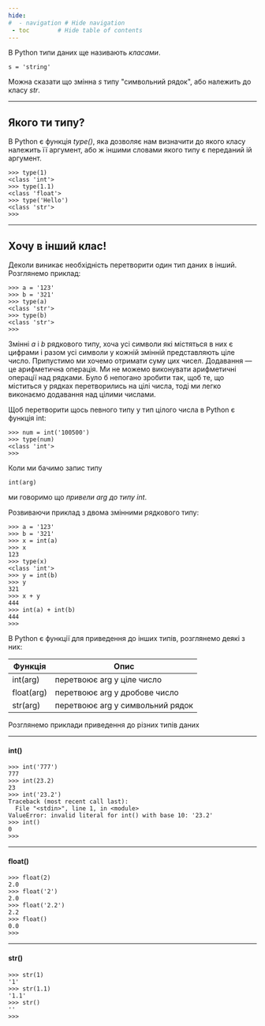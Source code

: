 ```yaml
---
hide:
#  - navigation # Hide navigation
 - toc        # Hide table of contents
---
```


В Python типи даних ще називають *класами*.

	s = 'string'
	
Можна сказати що змінна *s* типу "символьний рядок", або належить до класу *str*.

-----
## Якого ти типу?

В Python є функція *type()*, яка дозволяє нам визначити до якого класу належить її аргумент, або ж іншими словами якого типу є переданий ій аргумент.

	>>> type(1)
	<class 'int'>
	>>> type(1.1)
	<class 'float'>
	>>> type('Hello')
	<class 'str'>
	>>>

-----
## Хочу в інший клас!

Деколи виникає необхідність перетворити один тип даних в інший.  
Розглянемо приклад:

	>>> a = '123'
	>>> b = '321'
	>>> type(a)
	<class 'str'>
	>>> type(b)
	<class 'str'>
	>>>

Змінні *a* і *b* рядкового типу, хоча усі символи які містяться в них є цифрами і разом усі символи у кожній змінній представляють ціле число.
Припустимо ми хочемо отримати суму цих чисел.
Додавання — це арифметична операція.
Ми не можемо виконувати арифметичні операції над рядками.
Було б непогано зробити так, щоб те, що міститься у рядках перетворились на цілі числа,
тоді ми легко виконаємо додавання над цілими числами.

Щоб перетворити щось певного типу у тип цілого числа в Python є функція int:

	>>> num = int('100500')
	>>> type(num)
	<class 'int'>
	>>>

Коли ми бачимо запис типу

	int(arg)
	
ми говоримо що *привели arg до типу int*.

Розвиваючи приклад з двома змінними рядкового типу:

	>>> a = '123'
	>>> b = '321'
	>>> x = int(a)
	>>> x
	123
	>>> type(x)
	<class 'int'>
	>>> y = int(b)
	>>> y
	321
	>>> x + y
	444
	>>> int(a) + int(b)
	444
	>>>

В Python є функції для приведення до інших типів, розглянемо деякі з них:

|Функція|Опис|
|-|-|
|int(arg)|перетвоює arg у ціле число|
|float(arg)|перетвоює arg у дробове число|
|str(arg)|перетвоює arg у символьний рядок|
<!---
|tuple(arg)|перетвоює arg у кортеж|
|list(arg)|перетвоює arg у список|
|dict(arg)|перетвоює arg у словник|
-->

Розглянемо приклади приведення до різних типів даних

-----
#### int()

	>>> int('777')
	777
	>>> int(23.2)
	23
	>>> int('23.2')
	Traceback (most recent call last):
	  File "<stdin>", line 1, in <module>
	ValueError: invalid literal for int() with base 10: '23.2'
	>>> int()
	0
	>>>


-----
#### float()

	>>> float(2)
	2.0
	>>> float('2')
	2.0
	>>> float('2.2')
	2.2
	>>> float()
	0.0
	>>>

-----
#### str()

	>>> str(1)
	'1'
	>>> str(1.1)
	'1.1'
	>>> str()
	''
	>>>

<!--
-----
#### tuple()

	>>> tuple( [1, 2, 3] )
	(1, 2, 3)
	>>> tuple( 'Python' )
	('P', 'y', 't', 'h', 'o', 'n')
	>>> tuple( 1 )
	Traceback (most recent call last):
	  File "<stdin>", line 1, in <module>
	TypeError: 'int' object is not iterable
	>>> tuple()
	()
	>>>



-----
#### list()

	>>> list( (1, 2, 3) )
	[1, 2, 3]
	>>> list( "It's cool!" )
	['I', 't', "'", 's', ' ', 'c', 'o', 'o', 'l', '!']
	>>> list(1)
	Traceback (most recent call last):
	  File "<stdin>", line 1, in <module>
	TypeError: 'int' object is not iterable
	>>> list()
	[]
	>>>


-----
#### dict()

	>>> dict( [ (1, 2), (3, 4) ] )
	{1: 2, 3: 4}
	>>> dict()
	{}
	>>>
-->